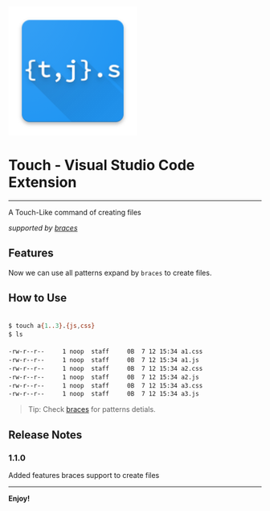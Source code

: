 ![img](images/Logo.png)

# Touch - Visual Studio Code Extension

---

A Touch-Like command of creating files

_supported by [braces](https://github.com/micromatch/braces)_

## Features

Now we can use all patterns expand by `braces` to create files.

## How to Use

```sh

$ touch a{1..3}.{js,css}
$ ls

-rw-r--r--     1 noop  staff     0B  7 12 15:34 a1.css
-rw-r--r--     1 noop  staff     0B  7 12 15:34 a1.js
-rw-r--r--     1 noop  staff     0B  7 12 15:34 a2.css
-rw-r--r--     1 noop  staff     0B  7 12 15:34 a2.js
-rw-r--r--     1 noop  staff     0B  7 12 15:34 a3.css
-rw-r--r--     1 noop  staff     0B  7 12 15:34 a3.js
```

> Tip: Check [braces](https://github.com/micromatch/braces) for patterns detials.

## Release Notes

### 1.1.0

Added features braces support to create files

---

**Enjoy!**
